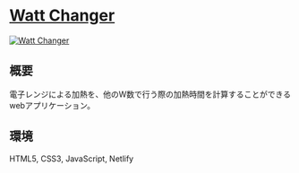 # [Watt Changer](https://wattchanger.netlify.app/)

[![Watt Changer](https://user-images.githubusercontent.com/67997077/127481654-95d7b4ba-b2a0-47d8-9dee-20a44191c777.png)](https://wattchanger.netlify.app/)

## 概要  
電子レンジによる加熱を、他のW数で行う際の加熱時間を計算することができるwebアプリケーション。

## 環境
HTML5, CSS3, JavaScript, Netlify
